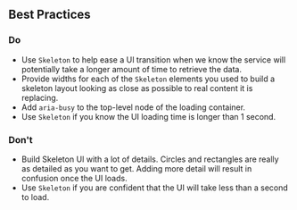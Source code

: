 ## Best Practices

### Do

- Use `Skeleton` to help ease a UI transition when we know the service will potentially take a longer amount of time to retrieve the data.
- Provide widths for each of the `Skeleton` elements you used to build a skeleton layout looking as close as possible to real content it is replacing.
- Add `aria-busy` to the top-level node of the loading container.
- Use `Skeleton` if you know the UI loading time is longer than 1 second.

### Don't

- Build Skeleton UI with a lot of details. Circles and rectangles are really as detailed as you want to get. Adding more detail will result in confusion once the UI loads.
- Use `Skeleton` if you are confident that the UI will take less than a second to load.
